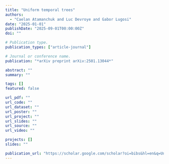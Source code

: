 ```yaml
---
title: "Uniform temporal trees"
authors:
  - "Caelan Atamanchuk and Luc Devroye and Gabor Lugosi"
date: "2025-01-01"
publishDate: "2025-09-01T00:00:00Z"
doi: ""

# Publication type.
publication_types: ["article-journal"]

# Journal or conference name.
publication: "*arXiv preprint arXiv:2501.13044*"

abstract: ""
summary: ""

tags: []
featured: false

url_pdf: ""
url_code: ""
url_dataset: ""
url_poster: ""
url_project: ""
url_slides: ""
url_source: ""
url_video: ""

projects: []
slides: ""

publication_url: "https://scholar.google.com/scholar?oi=bibs&hl=en&q=Uniform+temporal+trees"
---
```

